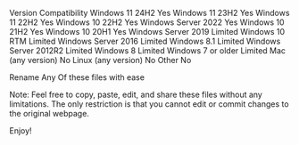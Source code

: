 Version                  Compatibility
Windows 11 24H2          Yes
Windows 11 23H2          Yes
Windows 11 22H2          Yes
Windows 10 22H2          Yes
Windows Server 2022      Yes
Windows 10 21H2          Yes
Windows 10 20H1          Yes
Windows Server 2019      Limited
Windows 10 RTM           Limited
Windows Server 2016      Limited
Windows 8.1              Limited
Windows Server 2012R2    Limited
Windows 8                Limited
Windows 7 or older       Limited
Mac (any version)        No
Linux (any version)      No
Other                    No


Rename Any Of these files with ease

Note:
Feel free to copy, paste, edit, and share these files without any limitations. The only restriction is that you cannot edit or commit changes to the original webpage.

Enjoy!
